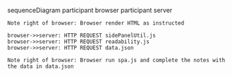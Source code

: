 sequenceDiagram
    participant browser
    participant server

    Note right of browser: Browser render HTML as instructed
    
    browser->>server: HTTP REQUEST sidePanelUtil.js
    browser->>server: HTTP REQUEST readability.js
    browser->>server: HTTP REQUEST data.json

    Note right of browser: Browser run spa.js and complete the notes with the data in data.json
    

